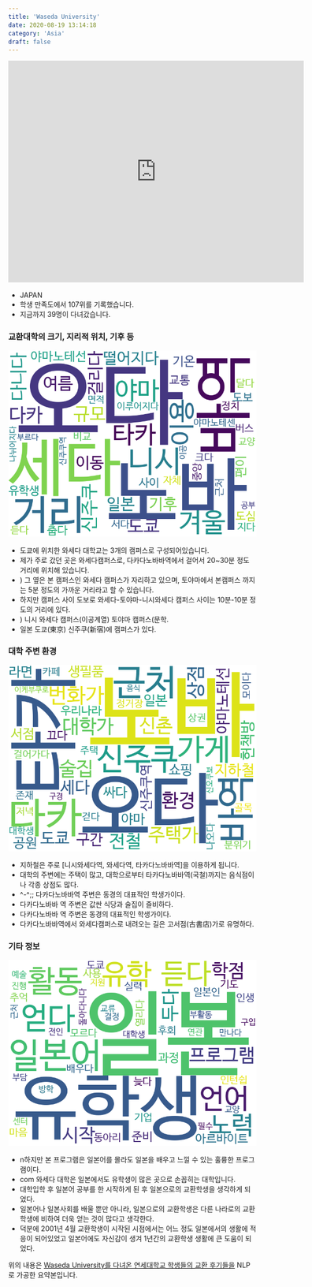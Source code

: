 ```yaml
---
title: 'Waseda University'
date: 2020-08-19 13:14:18
category: 'Asia'
draft: false
---
```


<iframe
width="600"
height="450"
frameborder="0" style="border:0"
src="https://www.google.com/maps/embed/v1/place?key=AIzaSyC9e1AME-pVmWC4hBpFdu5S4dKzyepa3HQ&q=Waseda+University&center=35.7087334,139.7196485&zoom=14" allowfullscreen>
</iframe>


* JAPAN
* 학생 만족도에서 107위를 기록했습니다.
* 지금까지 39명이 다녀갔습니다. 

### 교환대학의 크기, 지리적 위치, 기후 등

![gen_info-WordCloud](../univ_wordclouds_okt/gen_info/JP000034_gen_info_okt.png)

* 도쿄에 위치한 와세다 대학교는 3개의 캠퍼스로 구성되어있습니다.
* 제가 주로 갔던 곳은 와세다캠퍼스로, 다카다노바바역에서 걸어서 20~30분 정도 거리에 위치해 있습니다.
* ) 그 옆은 본 캠퍼스인 와세다 캠퍼스가 자리하고 있으며, 토야마에서 본캠퍼스 까지는 5분 정도의 가까운 거리라고 할 수 있습니다.
* 하지만 캠퍼스 사이 도보로 와세다-토야마-니시와세다 캠퍼스 사이는 10분-10분 정도의 거리에 있다.
* ) 니시 와세다 캠퍼스(이공계열) 토야마 캠퍼스(문학.
* 일본 도쿄(東京) 신주쿠(新宿)에 캠퍼스가 있다.


### 대학 주변 환경

![env_info-WordCloud](../univ_wordclouds_okt/env_info/JP000034_env_info_okt.png)

* 지하철은 주로 [니시와세다역, 와세다역, 타카다노바바역]을 이용하게 됩니다.
* 대학의 주변에는 주택이 많고, 대학으로부터 타카다노바바역(국철)까지는 음식점이나 각종 상점도 많다.
* ^-^;; 다카다노바바역 주변은 동경의 대표적인 학생가이다.
* 다카다노바바 역 주변은 값싼 식당과 술집이 즐비하다.
* 다카다노바바 역 주변은 동경의 대표적인 학생가이다.
* 다카다노바바역에서 와세다캠퍼스로 내려오는 길은 고서점(古書店)가로 유명하다.


### 기타 정보

![etc_info-WordCloud](../univ_wordclouds_okt/etc_info/JP000034_etc_info_okt.png)

* n하지만 본 프로그램은 일본어를 몰라도 일본을 배우고 느낄 수 있는 훌륭한 프로그램이다.
* com 와세다 대학은 일본에서도 유학생이 많은 곳으로 손꼽히는 대학입니다.
* 대학입학 후 일본어 공부를 한 시작하게 된 후 일본으로의 교환학생을 생각하게 되었다.
* 일본어나 일본사회를 배울 뿐만 아니라, 일본으로의 교환학생은 다른 나라로의 교환학생에 비하여 더욱 얻는 것이 많다고 생각한다.
* 덕분에 2001년 4월 교환학생이 시작된 시점에서는 어느 정도 일본에서의 생활에 적응이 되어있었고 일본어에도 자신감이 생겨 1년간의 교환학생 생활에 큰 도움이 되었다.


위의 내용은 [Waseda University를 다녀온 연세대학교 학생들의 교환 후기들을](http://oia.yonsei.ac.kr/partner/expReport.asp?ucode=JP000034&bgbn=A) NLP로 가공한 요약본입니다. 
